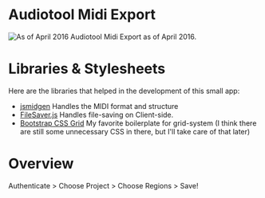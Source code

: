 Audiotool Midi Export
=====================

![As of April 2016](http://i.imgur.com/DwleXMx.png)
Audiotool Midi Export as of April 2016.

# Libraries & Stylesheets

Here are the libraries that helped in the development of this small app:

* [jsmidgen](https://github.com/dingram/jsmidgen) Handles the MIDI format and structure
* [FileSaver.js](https://github.com/eligrey/FileSaver.js/) Handles file-saving on Client-side.
* [Bootstrap CSS Grid](http://getbootstrap.com) My favorite boilerplate for grid-system (I think there are still some unnecessary CSS in there, but I'll take care of that later)

# Overview

Authenticate > Choose Project > Choose Regions > Save! 